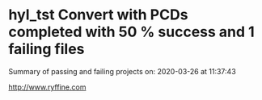 # hyl_tst Convert with PCDs completed with 50 % success and 1 failing files

Summary of passing and failing projects on: 2020-03-26 at 11:37:43

http://www.ryffine.com
